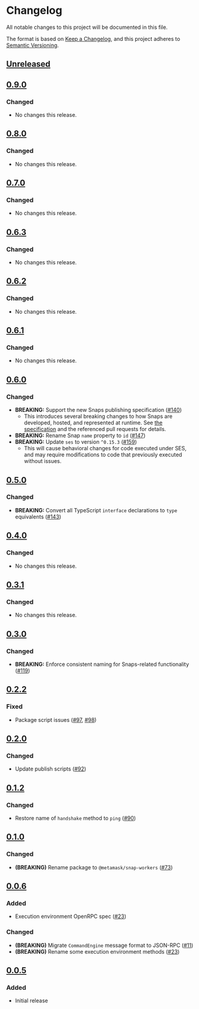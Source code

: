 # Changelog
All notable changes to this project will be documented in this file.

The format is based on [Keep a Changelog](https://keepachangelog.com/en/1.0.0/),
and this project adheres to [Semantic Versioning](https://semver.org/spec/v2.0.0.html).

## [Unreleased]

## [0.9.0]
### Changed
- No changes this release.

## [0.8.0]
### Changed
- No changes this release.

## [0.7.0]
### Changed
- No changes this release.

## [0.6.3]
### Changed
- No changes this release.

## [0.6.2]
### Changed
- No changes this release.

## [0.6.1]
### Changed
- No changes this release.

## [0.6.0]
### Changed
- **BREAKING:** Support the new Snaps publishing specification ([#140](https://github.com/MetaMask/snaps-skunkworks/pull/140))
  - This introduces several breaking changes to how Snaps are developed, hosted, and represented at runtime. See [the specification](https://github.com/MetaMask/specifications/blob/d4a5bf5d6990bb5b02a98bd3f95a24ffb28c701c/snaps/publishing.md) and the referenced pull requests for details.
- **BREAKING:** Rename Snap `name` property to `id` ([#147](https://github.com/MetaMask/snaps-skunkworks/pull/147))
- **BREAKING:** Update `ses` to version `^0.15.3` ([#159](https://github.com/MetaMask/snaps-skunkworks/pull/159))
  - This will cause behavioral changes for code executed under SES, and may require modifications to code that previously executed without issues.

## [0.5.0]
### Changed
- **BREAKING:** Convert all TypeScript `interface` declarations to `type` equivalents ([#143](https://github.com/MetaMask/snaps-skunkworks/pull/143))

## [0.4.0]
### Changed
- No changes this release.

## [0.3.1]
### Changed
- No changes this release.

## [0.3.0]
### Changed
- **BREAKING:** Enforce consistent naming for Snaps-related functionality ([#119](https://github.com/MetaMask/snaps-skunkworks/pull/119))

## [0.2.2]
### Fixed
- Package script issues ([#97](https://github.com/MetaMask/snaps-skunkworks/pull/97), [#98](https://github.com/MetaMask/snaps-skunkworks/pull/98))


## [0.2.0]
### Changed
- Update publish scripts ([#92](https://github.com/MetaMask/snaps-skunkworks/pull/92))

## [0.1.2]
### Changed
- Restore name of `handshake` method to `ping` ([#90](https://github.com/MetaMask/snaps-skunkworks/pull/90))

## [0.1.0]
### Changed
- **(BREAKING)** Rename package to `@metamask/snap-workers` ([#73](https://github.com/MetaMask/snaps-skunkworks/pull/73))

## [0.0.6]
### Added
- Execution environment OpenRPC spec ([#23](https://github.com/MetaMask/snaps-skunkworks/pull/23))

### Changed
- **(BREAKING)** Migrate `CommandEngine` message format to JSON-RPC ([#11](https://github.com/MetaMask/snaps-skunkworks/pull/11))
- **(BREAKING)** Rename some execution environment methods ([#23](https://github.com/MetaMask/snaps-skunkworks/pull/23))

## [0.0.5]
### Added
- Initial release

[Unreleased]: https://github.com/MetaMask/snaps-skunkworks/compare/v0.9.0...HEAD
[0.9.0]: https://github.com/MetaMask/snaps-skunkworks/compare/v0.8.0...v0.9.0
[0.8.0]: https://github.com/MetaMask/snaps-skunkworks/compare/v0.7.0...v0.8.0
[0.7.0]: https://github.com/MetaMask/snaps-skunkworks/compare/v0.6.3...v0.7.0
[0.6.3]: https://github.com/MetaMask/snaps-skunkworks/compare/v0.6.2...v0.6.3
[0.6.2]: https://github.com/MetaMask/snaps-skunkworks/compare/v0.6.1...v0.6.2
[0.6.1]: https://github.com/MetaMask/snaps-skunkworks/compare/v0.6.0...v0.6.1
[0.6.0]: https://github.com/MetaMask/snaps-skunkworks/compare/v0.5.0...v0.6.0
[0.5.0]: https://github.com/MetaMask/snaps-skunkworks/compare/v0.4.0...v0.5.0
[0.4.0]: https://github.com/MetaMask/snaps-skunkworks/compare/v0.3.1...v0.4.0
[0.3.1]: https://github.com/MetaMask/snaps-skunkworks/compare/v0.3.0...v0.3.1
[0.3.0]: https://github.com/MetaMask/snaps-skunkworks/compare/v0.2.2...v0.3.0
[0.2.2]: https://github.com/MetaMask/snaps-skunkworks/compare/v0.2.0...v0.2.2
[0.2.0]: https://github.com/MetaMask/snaps-skunkworks/compare/v0.1.2...v0.2.0
[0.1.2]: https://github.com/MetaMask/snaps-skunkworks/compare/v0.1.0...v0.1.2
[0.1.0]: https://github.com/MetaMask/snaps-skunkworks/compare/v0.0.6...v0.1.0
[0.0.6]: https://github.com/MetaMask/snaps-skunkworks/compare/v0.0.5...v0.0.6
[0.0.5]: https://github.com/MetaMask/snaps-skunkworks/releases/tag/v0.0.5
